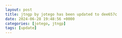 ```yaml
---
layout: post
title: jtngp by jotego has been updated to dee657c
date: 2024-06-28 19:48:56 +0000
categories: [jotego, jtngp]
tags: [update]
---
```


